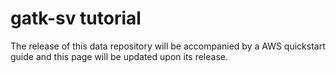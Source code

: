 # gatk-sv tutorial

The release of this data repository will be accompanied by a AWS quickstart guide and this page will be updated upon its release.
